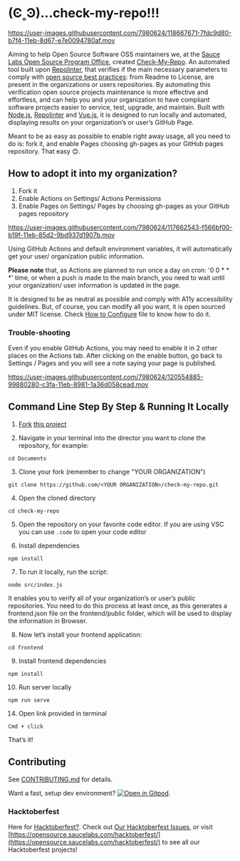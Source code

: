 
# (Ͼ˳Ͽ)...check-my-repo!!!


https://user-images.githubusercontent.com/7980624/118667671-7fdc9d80-b7f4-11eb-8d67-e7e0094780af.mov


Aiming to help Open Source Software OSS maintainers we, at the [Sauce Labs Open Source Program Office](https://opensource.saucelabs.com/), created [Check-My-Repo](https://opensource.saucelabs.com/check-my-repo/).
An automated tool built upon  [Repolinter](https://todogroup.github.io/repolinter/), that verifies if the main necessary parameters to comply with [open source best practices](https://opensource.guide/building-community/): from Readme to License, are present in the organizations or users repositories.
By automating this verification open source projects maintenance is more effective and effortless, and can help you and your organization to have compliant software projects easier to service, test, upgrade, and maintain.
Built with [Node.js](https://nodejs.org/en/), [Repolinter](https://www.npmjs.com/package/repolinter) and [Vue.js](https://v3.vuejs.org/), it is designed to run locally and automated, displaying results on your organization’s or user’s GitHub Page.

Meant to be as easy as possible to enable right away usage, all you need to do is: fork it, and enable Pages choosing gh-pages as your GitHub pages repository. That easy 😊.

## How to adopt it into my organization?

1. Fork it
2. Enable Actions on Settings/ Actions Permissions
3. Enable Pages on Settings/ Pages by choosing gh-pages as your GitHub pages repository

https://user-images.githubusercontent.com/7980624/117662543-f566bf00-b19f-11eb-85d2-9bd937d1907b.mov

Using GitHub Actions and default environment variables, it will automatically get your user/ organization public information.

**Please note** that, as Actions are planned to run once a day on cron: '0 0 * * *' time, or when a push is made to the main branch, you need to wait until your organization/ user information is updated in the page.

It is designed to be as neutral as possible and comply with A11y accessibility guidelines. But, of course, you can modify all you want, it is open sourced under MIT license. Check  [How to Configure](#HOW-TO-CONFIGURE) file to know how to do it.

### Trouble-shooting

Even if you enable GitHub Actions, you may need to enable it in 2 other places on the Actions tab. After clicking on the enable button, go back to Settings / Pages and you will see a note saying  your page is published.


https://user-images.githubusercontent.com/7980624/120554885-99880280-c3fa-11eb-8981-1a36d058cead.mov


## Command Line Step By Step & Running It Locally

1. [Fork](https://docs.github.com/en/github/getting-started-with-github/fork-a-repo) [this project](https://github.com/saucelabs/check-my-repo)

2. Navigate in your terminal into the director you want to clone the repository, for example:

```
cd Documents

```

3. Clone your fork (remember to change "YOUR ORGANIZATION")

```
git clone https://github.com/<YOUR ORGANIZATION>/check-my-repo.git

```

4. Open the cloned directory

```
cd check-my-repo

```

5. Open the repository on your favorite code editor. If you are using VSC you can use `.code` to open your code editor

6. Install dependencies

```
npm install
```

7. To run it locally, run the script:

```
node src/index.js
```

It enables you to verify all of your organization’s or user’s public repositories.
You need to do this process at least once, as this generates a frontend.json file on the frontend/public folder, which will be used to display the information in Browser.

8. Now let’s install your frontend application:

```
cd frontend
```

9. Install frontend dependencies
```
npm install
```

10. Run server locally

```
npm run serve
```

14. Open link provided in terminal

```
Cmd + click
```

That’s it!

## Contributing
See [CONTRIBUTING.md](CONTRIBUTING.md) for details.

Want a fast, setup dev environment?  [![Open in Gitpod](https://gitpod.io/button/open-in-gitpod.svg)](https://gitpod.io/#https://github.com/saucelabs/check-my-repo).

### Hacktoberfest
Here for [Hacktoberfest?](https://hacktoberfest.com/).  Check out [Our Hacktoberfest Issues](https://github.com/saucelabs/check-my-repo/issues?q=is%3Aissue+is%3Aopen+label%3Ahacktoberfest), or visit [https://opensource.saucelabs.com/hacktoberfest/](https://opensource.saucelabs.com/hacktoberfest/) to see all our Hacktoberfest projects!
